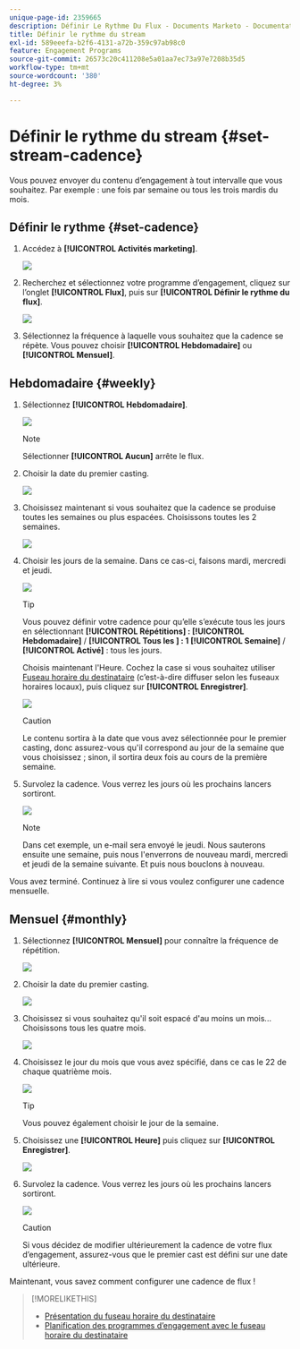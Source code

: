 ```yaml
---
unique-page-id: 2359665
description: Définir Le Rythme Du Flux - Documents Marketo - Documentation Du Produit
title: Définir le rythme du stream
exl-id: 589eeefa-b2f6-4131-a72b-359c97ab98c0
feature: Engagement Programs
source-git-commit: 26573c20c411208e5a01aa7ec73a97e7208b35d5
workflow-type: tm+mt
source-wordcount: '380'
ht-degree: 3%

---
```


# Définir le rythme du stream {#set-stream-cadence}

Vous pouvez envoyer du contenu d’engagement à tout intervalle que vous souhaitez. Par exemple : une fois par semaine ou tous les trois mardis du mois.

## Définir le rythme {#set-cadence}

1. Accédez à **[!UICONTROL Activités marketing]**.

   ![](assets/login-marketing-activities.png)

1. Recherchez et sélectionnez votre programme d’engagement, cliquez sur l’onglet **[!UICONTROL Flux]**, puis sur **[!UICONTROL Définir le rythme du flux]**.

   ![](assets/selectstreamcadence.jpg)

1. Sélectionnez la fréquence à laquelle vous souhaitez que la cadence se répète. Vous pouvez choisir **[!UICONTROL Hebdomadaire]** ou **[!UICONTROL Mensuel]**.

## Hebdomadaire {#weekly}

1. Sélectionnez **[!UICONTROL Hebdomadaire]**.

   ![](assets/image2017-12-5-14-3a9-3a43.png)

   >[!NOTE]
   >
   >Sélectionner **[!UICONTROL Aucun]** arrête le flux.

1. Choisir la date du premier casting.

   ![](assets/image2017-12-5-14-3a10-3a17.png)

1. Choisissez maintenant si vous souhaitez que la cadence se produise toutes les semaines ou plus espacées. Choisissons toutes les 2 semaines.

   ![](assets/image2017-12-5-14-3a10-3a56.png)

1. Choisir les jours de la semaine. Dans ce cas-ci, faisons mardi, mercredi et jeudi.

   ![](assets/image2017-12-5-14-3a12-3a29.png)

   >[!TIP]
   >
   >Vous pouvez définir votre cadence pour qu’elle s’exécute tous les jours en sélectionnant **[!UICONTROL Répétitions] : [!UICONTROL Hebdomadaire]** / **[!UICONTROL Tous les &#x200B;] : 1 [!UICONTROL Semaine]** / **[!UICONTROL Activé]** : tous les jours.

   Choisis maintenant l&#39;Heure. Cochez la case si vous souhaitez utiliser [Fuseau horaire du destinataire](/help/marketo/product-docs/email-marketing/drip-nurturing/engagement-program-streams/set-stream-cadence/schedule-engagement-programs-with-recipient-time-zone.md) (c’est-à-dire diffuser selon les fuseaux horaires locaux), puis cliquez sur **[!UICONTROL Enregistrer]**.

   ![](assets/image2017-12-5-14-3a20-3a11.png)

   >[!CAUTION]
   >
   >Le contenu sortira à la date que vous avez sélectionnée pour le premier casting, donc assurez-vous qu&#39;il correspond au jour de la semaine que vous choisissez ; sinon, il sortira deux fois au cours de la première semaine.

1. Survolez la cadence. Vous verrez les jours où les prochains lancers sortiront.

   ![](assets/image2017-12-5-14-3a17-3a29.png)

   >[!NOTE]
   >
   >Dans cet exemple, un e-mail sera envoyé le jeudi. Nous sauterons ensuite une semaine, puis nous l&#39;enverrons de nouveau mardi, mercredi et jeudi de la semaine suivante. Et puis nous bouclons à nouveau.

Vous avez terminé. Continuez à lire si vous voulez configurer une cadence mensuelle.

## Mensuel {#monthly}

1. Sélectionnez **[!UICONTROL Mensuel]** pour connaître la fréquence de répétition.

   ![](assets/image2014-9-15-16-3a30-3a15.png)

1. Choisir la date du premier casting.

   ![](assets/image2014-9-15-16-3a30-3a11.png)

1. Choisissez si vous souhaitez qu&#39;il soit espacé d&#39;au moins un mois... Choisissons tous les quatre mois.

   ![](assets/image2014-9-15-16-3a30-3a7.png)

1. Choisissez le jour du mois que vous avez spécifié, dans ce cas le 22 de chaque quatrième mois.

   ![](assets/image2014-9-15-16-3a29-3a51.png)

   >[!TIP]
   >
   >Vous pouvez également choisir le jour de la semaine.

1. Choisissez une **[!UICONTROL Heure]** puis cliquez sur **[!UICONTROL Enregistrer]**.

   ![](assets/image2014-9-15-16-3a29-3a42.png)

1. Survolez la cadence. Vous verrez les jours où les prochains lancers sortiront.

   ![](assets/image2014-9-15-16-3a29-3a38.png)

   >[!CAUTION]
   >
   >Si vous décidez de modifier ultérieurement la cadence de votre flux d’engagement, assurez-vous que le premier cast est défini sur une date ultérieure.

Maintenant, vous savez comment configurer une cadence de flux !

>[!MORELIKETHIS]
>
>* [Présentation du fuseau horaire du destinataire](/help/marketo/product-docs/email-marketing/email-programs/email-program-actions/scheduling-with-recipient-time-zone/understanding-recipient-time-zone.md)
>* [Planification des programmes d’engagement avec le fuseau horaire du destinataire](/help/marketo/product-docs/email-marketing/drip-nurturing/engagement-program-streams/set-stream-cadence/schedule-engagement-programs-with-recipient-time-zone.md)
